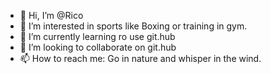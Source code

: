 - 👋 Hi, I’m @Rico
- 👀 I’m interested in sports like Boxing or training in gym.
- 🌱 I’m currently learning ro use git.hub
- 💞️ I’m looking to collaborate on git.hub
- 📫 How to reach me: Go in nature and whisper in the wind.

<!---
rlegner/rlegner is a ✨ special ✨ repository because its `README.md` (this file) appears on your GitHub profile.
You can click the Preview link to take a look at your changes.
--->
